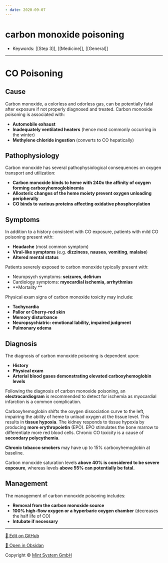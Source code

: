 ```yaml
---
- date: 2020-09-07
---
```


# carbon monoxide poisoning

- Keywords: [[Step 3]], [[Medicine]], [[General]]
---

# CO Poisoning

## Cause

Carbon monoxide, a colorless and odorless gas, can be potentially fatal after exposure if not properly diagnosed and treated. Carbon monoxide poisoning is associated with:

- **Automobile exhaust**
- **Inadequately ventilated heaters** (hence most commonly occurring in the winter)
- **Methylene chloride ingestion** (converts to CO hepatically)

## Pathophysiology

Carbon monoxide has several pathophysiological consequences on oxygen transport and utilization:

- **Carbon monoxide binds to heme with 240x the affinity of oxygen forming carboxyhemoglobinemia**
- **Allosteric changes of the heme moiety prevent oxygen unloading peripherally**
- **CO binds to various proteins affecting oxidative phosphorylation**

## Symptoms

In addition to a history consistent with CO exposure, patients with mild CO poisoning present with:

- **Headache** (most common symptom)
- **Viral-like symptoms** (e.g. **dizziness**, **nausea**, **vomiting**, **malaise**)
- **Altered mental status**

Patients severely exposed to carbon monoxide typically present with:

- Neuropsych symptoms: **seizures, delirium**
- Cardiology symptoms: **myocardial ischemia, arrhythmias**
- \*\*Mortality \*\*

Physical exam signs of carbon monoxide toxicity may include:

- **Tachycardia**
- **Pallor or Cherry-red skin**
- **Memory disturbance**
- **Neuropsychiatric: emotional lability, impaired judgment**
- **Pulmonary edema**

## Diagnosis

The diagnosis of carbon monoxide poisoning is dependent upon:

- **History**
- **Physical exam**
- **Arterial blood gases demonstrating elevated carboxyhemoglobin levels**

Following the diagnosis of carbon monoxide poisoning, an **electrocardiogram** is recommended to detect for ischemia as myocardial infarction is a common complication.

Carboxyhemoglobin shifts the oxygen dissociation curve to the left, impairing the ability of heme to unload oxygen at the tissue level.  This results in **tissue hypoxia**.  The kidney responds to tissue hypoxia by producing **more erythropoietin** (EPO).  EPO stimulates the bone marrow to differentiate more red blood cells.  Chronic CO toxicity is a cause of **secondary polycythemia**.

**Chronic tobacco smokers** may have up to 15% carboxyhemoglobin at baseline.

Carbon monoxide saturation levels **above 40% is considered to be severe exposure**, whereas levels **above 55% can potentially be fatal.**

## Management

The management of carbon monoxide poisoning includes:

- **Removal from the carbon monoxide source**
- **100% high-flow oxygen or a hyperbaric oxygen chamber** (decreases the half life of CO)
- **Intubate if necessary**


<hr>

[📝 Edit on GitHub](https://github.com/Mint-System/Knowledge/blob/master/carbon%20monoxide%20poisoning.md)

[📂 Open in Obsidan](obsidian://open?vault=Knowledge%20Mint%20System&file=carbon%20monoxide%20poisoning.md ':target=_self')

<footer>Copyright © <a href="https://www.mint-system.ch/">Mint System GmbH</a></footer>